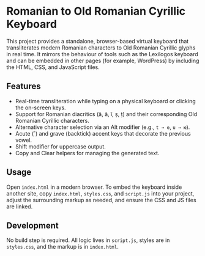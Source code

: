 # Romanian to Old Romanian Cyrillic Keyboard

This project provides a standalone, browser-based virtual keyboard that transliterates modern Romanian characters to Old Romanian Cyrillic glyphs in real time. It mirrors the behaviour of tools such as the Lexilogos keyboard and can be embedded in other pages (for example, WordPress) by including the HTML, CSS, and JavaScript files.

## Features

- Real-time transliteration while typing on a physical keyboard or clicking the on-screen keys.
- Support for Romanian diacritics (ă, â, î, ș, ț) and their corresponding Old Romanian Cyrillic characters.
- Alternative character selection via an Alt modifier (e.g., `t → ѳ`, `u → ю`).
- Acute (´) and grave (backtick) accent keys that decorate the previous vowel.
- Shift modifier for uppercase output.
- Copy and Clear helpers for managing the generated text.

## Usage

Open `index.html` in a modern browser. To embed the keyboard inside another site, copy `index.html`, `styles.css`, and `script.js` into your project, adjust the surrounding markup as needed, and ensure the CSS and JS files are linked.

## Development

No build step is required. All logic lives in `script.js`, styles are in `styles.css`, and the markup is in `index.html`.
